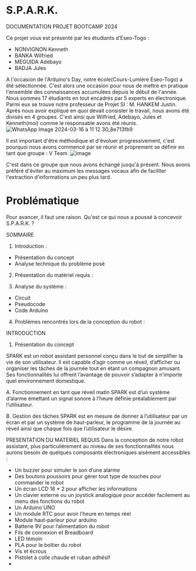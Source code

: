 # S.P.A.R.K.
DOCUMENTATION PROJET BOOTCAMP 2024

Ce projet vous est présenté par les étudiants d’Eseo-Togo : 
-	NONVIGNON Kenneth
-	BANKA Wilfried
-	MEGUIDA Adebayo
-	BADJA Jules

A l'occasion de l'Arduino's Day, notre école(Cours-Lumière Eseo-Togo) a été sélectionnée. C'est alors une occasion pour nous de mettre en pratique l'ensemble des connaissances accumulées depuis le début de l'année. Nous sommes 17 étudiants en tout encadrés par 5 experts en électronique. Parmi eux se trouve notre professeur de Projet SI : M. HANKEM Justin.
Après nous avoir expliqué en quoi devait consister le travail, nous avons été divisés en 4 groupes. C'est ainsi que Wilfried, Adebayo, Jules et Kenneth(moi) comme le responsable avons été réunis. 
![WhatsApp Image 2024-03-16 à 11 12 30_8e713fb9](https://github.com/purplekan/S.P.A.R.K./assets/162813789/06a1ec63-34f9-4546-a001-493c2e0c38f2)

Il est important d'être méthodique et d'évoluer progressivement, c'est pourquoi nous avons commencé par se réunir et proprement se définir en tant que groupe : V Team.
![image](https://github.com/purplekan/S.P.A.R.K./assets/162813789/453f7e84-2da2-4e54-819c-c35d618d3670)

C'est dans ce groupe que nous avons échangé jusqu'à présent. Nous avons préféré d'éviter au maximum les messages vocaux afin de faciliter l'extraction d'informations un peu plus tard. 

# Problématique
Pour avancer, il faut une raison. Qu'est ce qui nous a poussé à concevoir S.P.A.R.K. ?










SOMMAIRE 
1.	Introduction : 
-	Présentation du concept 
-	Analyse technique du problème posé

2.	Présentation du matériel requis : 

3.	Analyse du système : 

-	Circuit 
-	Pseudocode 
-	Code Arduino 

4.	Problèmes rencontrés lors de la conception du robot : 

















INTRODUCTION 

1.	 Présentation du concept 

SPARK est un robot assistant personnel conçu dans le but de simplifier la vie de son utilisateur. Il est capable d’agir comme un réveil, d’afficher ou organiser les tâches de la journée tout en étant un compagnon amusant. Ses fonctionnalités lui offrent l’avantage de pouvoir s’adapter à n’importe quel environnement domestique.

A.	Fonctionnement en tant que réveil matin
SPARK est d’un système d’alarme émettant un signal sonore à l’heure définie préalablement par l’utilisateur.

B.	Gestion des tâches
SPARK est en mesure de donner à l’utilisateur par un écran et par un système de haut-parleur, le programme de la journée au réveil ainsi que chaque fois que l’utilisateur le désire. 























PRESENTATION DU MATERIEL REQUIS
Dans la conception de notre robot assistant, plus particulièrement au niveau de ses fonctionnalités nous aurons besoin de quelques composants électroniques aisément accessibles : 
-	Un buzzer pour simuler le son d’une alarme 
-	Des boutons poussoirs pour gérer tout type de touches pour commander le robot
-	Un écran LCD 16 * 2 pour afficher les informations 
-	Un clavier externe ou un joystick analogique pour accéder facilement au menu des fonctions du robot
-	Un Arduino UNO 
-	Un module RTC pour avoir l’heure en temps réel 
-	Module haut-parleur pour arduino 
-	Batterie 9V pour l’alimentation du robot
-	Fils de connexion et Breadboard
-	LED témoin
-	PLA pour le boîtier du robot
-	Vis et écrous
-	Pistolet à colle chaude et ruban adhésif 
-	
